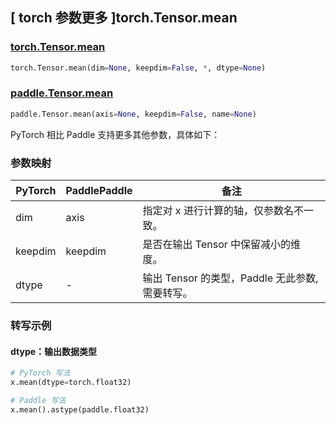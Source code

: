 ## [ torch 参数更多 ]torch.Tensor.mean

### [torch.Tensor.mean](https://pytorch.org/docs/stable/generated/torch.Tensor.mean.html)

```python
torch.Tensor.mean(dim=None, keepdim=False, *, dtype=None)
```

### [paddle.Tensor.mean](https://www.paddlepaddle.org.cn/documentation/docs/zh/develop/api/paddle/Tensor_cn.html#mean-axis-none-keepdim-false-name-none)

```python
paddle.Tensor.mean(axis=None, keepdim=False, name=None)
```

PyTorch 相比 Paddle 支持更多其他参数，具体如下：

### 参数映射

| PyTorch | PaddlePaddle | 备注 |
| ------- | ------------ | -- |
| dim     | axis         | 指定对 x 进行计算的轴，仅参数名不一致。 |
| keepdim | keepdim      | 是否在输出 Tensor 中保留减小的维度。 |
| dtype   | -            | 输出 Tensor 的类型，Paddle 无此参数, 需要转写。  |

### 转写示例

#### dtype：输出数据类型
```python
# PyTorch 写法
x.mean(dtype=torch.float32)

# Paddle 写法
x.mean().astype(paddle.float32)
```
